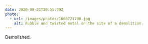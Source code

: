 ```yaml
---
date: 2020-09-21T20:55:00Z
photo:
  - url: /images/photos/1600721700.jpg
    alt: Rubble and twisted metal on the site of a demolition.
---
```

Demolished.
